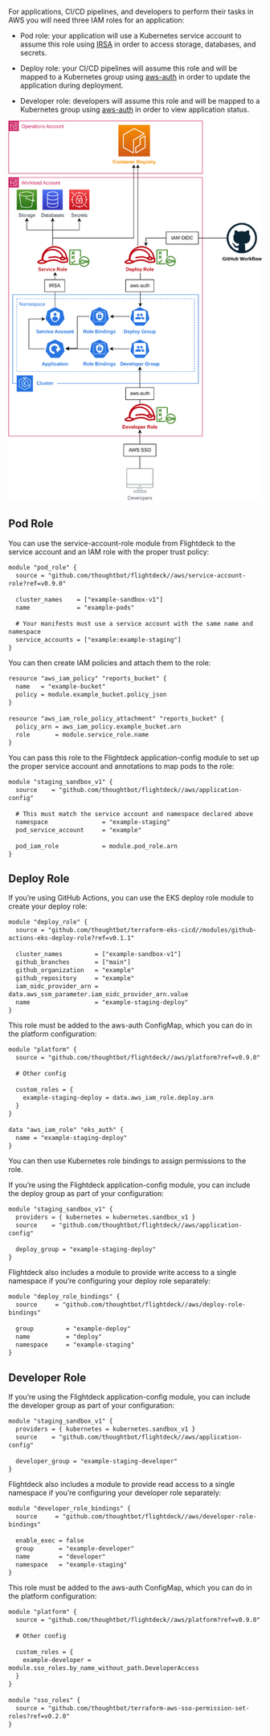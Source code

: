 For applications, CI/CD pipelines, and developers to perform their tasks
in AWS you will need three IAM roles for an application:

  - Pod role: your application will use a Kubernetes service account to
    assume this role using
    [IRSA](https://docs.aws.amazon.com/eks/latest/userguide/iam-roles-for-service-accounts.html)
    in order to access storage, databases, and secrets.

  - Deploy role: your CI/CD pipelines will assume this role and will be
    mapped to a Kubernetes group using
    [aws-auth](https://docs.aws.amazon.com/eks/latest/userguide/add-user-role.html)
    in order to update the application during deployment.

  - Developer role: developers will assume this role and will be mapped
    to a Kubernetes group using
    [aws-auth](https://docs.aws.amazon.com/eks/latest/userguide/add-user-role.html)
    in order to view application status.

![Application Roles](./application-roles.png)

## Pod Role

You can use the service-account-role module from Flightdeck to the
service account and an IAM role with the proper trust policy:

<div class="code panel pdl" style="border-width: 1px;">

<div class="codeContent panelContent pdl">

``` syntaxhighlighter-pre
module "pod_role" {
  source = "github.com/thoughtbot/flightdeck//aws/service-account-role?ref=v0.9.0"

  cluster_names    = ["example-sandbox-v1"]
  name             = "example-pods"
  
  # Your manifests must use a service account with the same name and namespace
  service_accounts = ["example:example-staging"]
}
```

</div>

</div>

You can then create IAM policies and attach them to the role:

<div class="code panel pdl" style="border-width: 1px;">

<div class="codeContent panelContent pdl">

``` syntaxhighlighter-pre
resource "aws_iam_policy" "reports_bucket" {
  name   = "example-bucket"
  policy = module.example_bucket.policy_json
}

resource "aws_iam_role_policy_attachment" "reports_bucket" {
  policy_arn = aws_iam_policy.example_bucket.arn
  role       = module.service_role.name
}
```

</div>

</div>

You can pass this role to the Flightdeck application-config module to
set up the proper service account and annotations to map pods to the
role:

<div class="code panel pdl" style="border-width: 1px;">

<div class="codeContent panelContent pdl">

``` syntaxhighlighter-pre
module "staging_sandbox_v1" {
  source    = "github.com/thoughtbot/flightdeck//aws/application-config"

  # This must match the service account and namespace declared above
  namespace               = "example-staging"
  pod_service_account     = "example"
  
  pod_iam_role            = module.pod_role.arn
}
```

</div>

</div>

## Deploy Role

If you’re using GitHub Actions, you can use the EKS deploy role module
to create your deploy role:

<div class="code panel pdl" style="border-width: 1px;">

<div class="codeContent panelContent pdl">

``` syntaxhighlighter-pre
module "deploy_role" {
  source = "github.com/thoughtbot/terraform-eks-cicd//modules/github-actions-eks-deploy-role?ref=v0.1.1"

  cluster_names         = ["example-sandbox-v1"]
  github_branches       = ["main"]
  github_organization   = "example"
  github_repository     = "example"
  iam_oidc_provider_arn = data.aws_ssm_parameter.iam_oidc_provider_arn.value
  name                  = "example-staging-deploy"
}
```

</div>

</div>

This role must be added to the aws-auth ConfigMap, which you can do in
the platform configuration:

<div class="code panel pdl" style="border-width: 1px;">

<div class="codeContent panelContent pdl">

``` syntaxhighlighter-pre
module "platform" {
  source = "github.com/thoughtbot/flightdeck//aws/platform?ref=v0.9.0"

  # Other config

  custom_roles = {
    example-staging-deploy = data.aws_iam_role.deploy.arn
  }
}

data "aws_iam_role" "eks_auth" {
  name = "example-staging-deploy"
}
```

</div>

</div>

You can then use Kubernetes role bindings to assign permissions to the
role.

If you’re using the Flightdeck application-config module, you can
include the deploy group as part of your configuration:

<div class="code panel pdl" style="border-width: 1px;">

<div class="codeContent panelContent pdl">

``` syntaxhighlighter-pre
module "staging_sandbox_v1" {
  providers = { kubernetes = kubernetes.sandbox_v1 }
  source    = "github.com/thoughtbot/flightdeck//aws/application-config"

  deploy_group = "example-staging-deploy"
}
```

</div>

</div>

Flightdeck also includes a module to provide write access to a single
namespace if you’re configuring your deploy role separately:

<div class="code panel pdl" style="border-width: 1px;">

<div class="codeContent panelContent pdl">

``` syntaxhighlighter-pre
module "deploy_role_bindings" {
  source     = "github.com/thoughtbot/flightdeck//aws/deploy-role-bindings"

  group         = "example-deploy"
  name          = "deploy"
  namespace     = "example-staging"
}
```

</div>

</div>

## Developer Role

If you’re using the Flightdeck application-config module, you can
include the developer group as part of your configuration:

<div class="code panel pdl" style="border-width: 1px;">

<div class="codeContent panelContent pdl">

``` syntaxhighlighter-pre
module "staging_sandbox_v1" {
  providers = { kubernetes = kubernetes.sandbox_v1 }
  source    = "github.com/thoughtbot/flightdeck//aws/application-config"

  developer_group = "example-staging-developer"
}
```

</div>

</div>

Flightdeck also includes a module to provide read access to a single
namespace if you’re configuring your developer role separately:

<div class="code panel pdl" style="border-width: 1px;">

<div class="codeContent panelContent pdl">

``` syntaxhighlighter-pre
module "developer_role_bindings" {
  source     = "github.com/thoughtbot/flightdeck//aws/developer-role-bindings"

  enable_exec = false
  group       = "example-developer"
  name        = "developer"
  namespace   = "example-staging"
}
```

</div>

</div>

This role must be added to the aws-auth ConfigMap, which you can do in
the platform configuration:

<div class="code panel pdl" style="border-width: 1px;">

<div class="codeContent panelContent pdl">

``` syntaxhighlighter-pre
module "platform" {
  source = "github.com/thoughtbot/flightdeck//aws/platform?ref=v0.9.0"

  # Other config

  custom_roles = {
    example-developer = module.sso_roles.by_name_without_path.DeveloperAccess
  }
}

module "sso_roles" {
  source = "github.com/thoughtbot/terraform-aws-sso-permission-set-roles?ref=v0.2.0"
}
```

</div>

</div>
